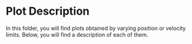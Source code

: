 # Plot Description

In this folder, you will find plots obtained by varying position or velocity limits. Below, you will find a description of each of them.




